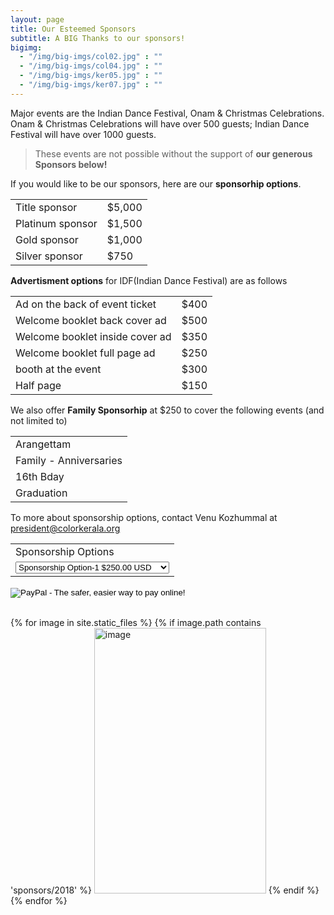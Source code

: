 ```yaml
---
layout: page
title: Our Esteemed Sponsors
subtitle: A BIG Thanks to our sponsors!
bigimg:
  - "/img/big-imgs/col02.jpg" : ""
  - "/img/big-imgs/col04.jpg" : ""
  - "/img/big-imgs/ker05.jpg" : ""
  - "/img/big-imgs/ker07.jpg" : ""
---
```

Major events are the Indian Dance Festival, Onam & Christmas Celebrations. Onam & Christmas Celebrations will have over 500 guests; Indian Dance Festival will have over 1000 guests. 

>These events are not possible without the support of **our generous Sponsors below!**

If you would like to be our sponsors, here are our **sponsorhip options**. 
<br/>
<table><tr><td>Title sponsor</td><td>$5,000</td></tr><tr><td>Platinum sponsor</td><td>$1,500</td></tr>
<tr><td>Gold sponsor</td><td>$1,000</td></tr><tr><td>Silver sponsor</td><td>$750</td></tr></table>

**Advertisment options** for IDF(Indian Dance Festival) are as follows

<table><tr><td>Ad on the back of event ticket</td><td>$400</td></tr><tr><td>
Welcome booklet back cover ad</td><td>$500</td></tr><tr><td>
Welcome booklet inside cover ad</td><td>$350</td></tr><tr><td>
Welcome booklet full page ad</td><td>$250</td></tr><tr><td>
booth at the event</td><td>$300</td></tr><tr><td>
Half page</td><td>$150</td></tr></table>

We also offer **Family Sponsorhip** at $250 to cover the following events (and not limited to)
<table><tr><td>Arangettam</td></tr><tr><td>Family - Anniversaries</td></tr><tr><td>16th Bday</td></tr><tr><td>Graduation</td></tr></table>

To more about sponsorship options, contact Venu Kozhummal at [president@colorkerala.org](mailto:president@colorkerala.org)

<form action="https://www.paypal.com/cgi-bin/webscr" method="post" target="_top">
<input type="hidden" name="cmd" value="_s-xclick">
<input type="hidden" name="hosted_button_id" value="38E8MVS458QC6">
<table>
<tr><td><input type="hidden" name="on0" value="Sponsorship Options">Sponsorship Options</td></tr><tr><td><select name="os0">
	<option value="Sponsorship Option-1">Sponsorship Option-1 $250.00 USD</option>
	<option value="Sponsorship Option-2">Sponsorship Option-2 $350.00 USD</option>
	<option value="Sponsorship Option-3">Sponsorship Option-3 $500.00 USD</option>
	<option value="Sponsorship Option-4">Sponsorship Option-4 $1,000.00 USD</option>
	<option value="Silver Sponsor">Silver Sponsor $750.00 USD</option>
	<option value="Gold sponsor">Gold sponsor $1,000 USD</option>
	<option value="Platinum sponsor">Platinum sponsor $1,500 USD</option>
	<option value="Title Sponsor">Title Sponsor $5,000.00 USD</option>
	
</select> </td></tr>
</table>
<input type="hidden" name="currency_code" value="USD">
<input type="image" src="https://www.paypalobjects.com/en_US/i/btn/btn_paynowCC_LG.gif" border="0" name="submit" alt="PayPal - The safer, easier way to pay online!">
<img alt="" border="0" src="https://www.paypalobjects.com/en_US/i/scr/pixel.gif" width="1" height="1">
</form>
<br>
<div id="container">
	{% for image in site.static_files %}
		{% if image.path contains 'sponsors/2018' %}
			<img src="{{ site.baseurl }}{{ image.path }}" alt="image" height="425" width="275"/>
		{% endif %}
	{% endfor %}
</div>

